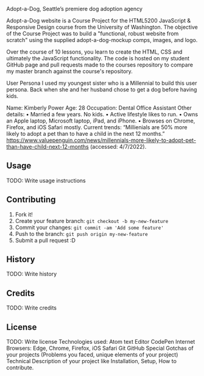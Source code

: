 Adopt-a-Dog, Seattle’s premiere dog adoption agency

Adopt-a-Dog website is a Course Project for the HTML5200 JavaScript & Responsive Design course from the University of Washington. The objective of the Course Project was to build a "functional, robust website from scratch" using the supplied adopt-a-dog-mockup comps, images, and logo.

Over the course of 10 lessons, you learn to create the HTML, CSS and ultimately the JavaScript functionality. The code is hosted on my student GitHub page and pull requests made to the courses repository to compare my master branch against the course's repository.


User Persona
I used my youngest sister who is a Millennial to build this user persona. Back when she and her husband chose to get a dog before having kids.

Name: Kimberly Power
Age: 28
Occupation: Dental Office Assistant
Other details:
• Married a few years. No kids.
• Active lifestyle likes to run.
• Owns an Apple laptop, Microsoft laptop, iPad, and iPhone.
• Browses on Chrome, Firefox, and iOS Safari mostly.
Current trends:
“Millienials are 50% more likely to adopt a pet than to have a child in the next 12 months.”
https://www.valuepenguin.com/news/millennials-more-likely-to-adopt-pet-than-have-child-next-12-months (accessed: 4/7/2022).


## Usage

TODO: Write usage instructions

## Contributing

1. Fork it!
2. Create your feature branch: `git checkout -b my-new-feature`
3. Commit your changes: `git commit -am 'Add some feature'`
4. Push to the branch: `git push origin my-new-feature`
5. Submit a pull request :D

## History

TODO: Write history

## Credits

TODO: Write credits

## License

TODO: Write license
Technologies used:
  Atom text Editor
  CodePen
  Internet Browsers: Edge, Chrome, Firefox, iOS Safari
  Git
  GitHub
Special Gotchas of your projects (Problems you faced, unique elements of your project)
Technical Description of your project like Installation, Setup, How to contribute.

